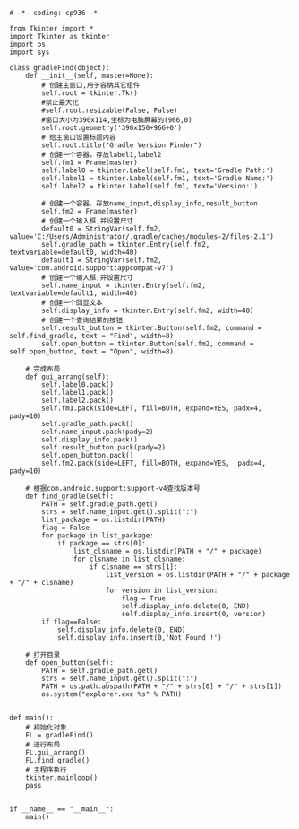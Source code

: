     # -*- coding: cp936 -*-

    from Tkinter import *
    import Tkinter as tkinter
    import os
    import sys

    class gradleFind(object):
        def __init__(self, master=None):
            # 创建主窗口,用于容纳其它组件
            self.root = tkinter.Tk()
            #禁止最大化
            #self.root.resizable(False, False)
            #窗口大小为390x114,坐标为电脑屏幕的(966,0)
            self.root.geometry('390x150+966+0')
            # 给主窗口设置标题内容
            self.root.title("Gradle Version Finder")
            # 创建一个容器，存放label1,label2
            self.fm1 = Frame(master)
            self.label0 = tkinter.Label(self.fm1, text='Gradle Path:')
            self.label1 = tkinter.Label(self.fm1, text='Gradle Name:')
            self.label2 = tkinter.Label(self.fm1, text='Version:')

            # 创建一个容器，存放name_input,display_info,result_button
            self.fm2 = Frame(master)
            # 创建一个输入框,并设置尺寸
            default0 = StringVar(self.fm2, value='C:/Users/Administrator/.gradle/caches/modules-2/files-2.1')
            self.gradle_path = tkinter.Entry(self.fm2, textvariable=default0, width=40)
            default1 = StringVar(self.fm2, value='com.android.support:appcompat-v7')
            # 创建一个输入框,并设置尺寸
            self.name_input = tkinter.Entry(self.fm2, textvariable=default1, width=40)
            # 创建一个回显文本
            self.display_info = tkinter.Entry(self.fm2, width=40)
            # 创建一个查询结果的按钮
            self.result_button = tkinter.Button(self.fm2, command = self.find_gradle, text = "Find", width=8)
            self.open_button = tkinter.Button(self.fm2, command = self.open_button, text = "Open", width=8)

        # 完成布局
        def gui_arrang(self):
            self.label0.pack()
            self.label1.pack()
            self.label2.pack()
            self.fm1.pack(side=LEFT, fill=BOTH, expand=YES, padx=4, pady=10)
            self.gradle_path.pack()
            self.name_input.pack(pady=2)
            self.display_info.pack()
            self.result_button.pack(pady=2)
            self.open_button.pack()
            self.fm2.pack(side=LEFT, fill=BOTH, expand=YES,  padx=4, pady=10)

        # 根据com.android.support:support-v4查找版本号
        def find_gradle(self):
            PATH = self.gradle_path.get()
            strs = self.name_input.get().split(":")
            list_package = os.listdir(PATH)
            flag = False
            for package in list_package:
                if package == strs[0]:
                    list_clsname = os.listdir(PATH + "/" + package)
                    for clsname in list_clsname:
                        if clsname == strs[1]:
                            list_version = os.listdir(PATH + "/" + package + "/" + clsname)
                            for version in list_version:
                                flag = True
                                self.display_info.delete(0, END)
                                self.display_info.insert(0, version)
            if flag==False:
                self.display_info.delete(0, END)
                self.display_info.insert(0,'Not Found !')

        # 打开目录
        def open_button(self):
            PATH = self.gradle_path.get()
            strs = self.name_input.get().split(":")
            PATH = os.path.abspath(PATH + "/" + strs[0] + "/" + strs[1])
            os.system("explorer.exe %s" % PATH)


    def main():
        # 初始化对象
        FL = gradleFind()
        # 进行布局
        FL.gui_arrang()
        FL.find_gradle()
        # 主程序执行
        tkinter.mainloop()
        pass


    if __name__ == "__main__":
        main()
